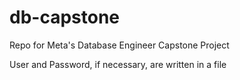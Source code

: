 # db-capstone
Repo for Meta's Database Engineer Capstone Project

User and Password, if necessary, are written in a file

